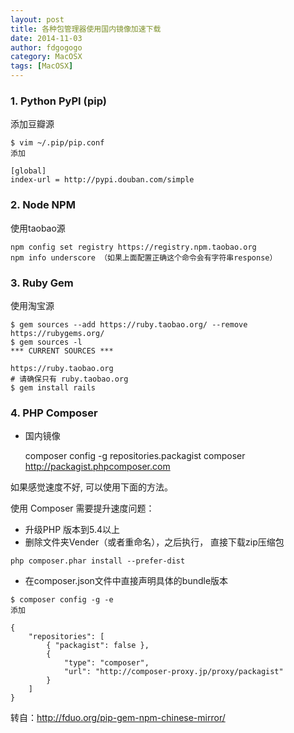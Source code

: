 ```yaml
---
layout: post
title: 各种包管理器使用国内镜像加速下载
date: 2014-11-03
author: fdgogogo
category: MacOSX
tags: [MacOSX]
---
```


### 1. Python PyPI (pip)

添加豆瓣源

```
$ vim ~/.pip/pip.conf
添加

[global]
index-url = http://pypi.douban.com/simple
```

### 2. Node NPM

使用taobao源

```
npm config set registry https://registry.npm.taobao.org
npm info underscore （如果上面配置正确这个命令会有字符串response）
```

### 3. Ruby Gem

使用淘宝源

```
$ gem sources --add https://ruby.taobao.org/ --remove https://rubygems.org/
$ gem sources -l
*** CURRENT SOURCES ***

https://ruby.taobao.org
# 请确保只有 ruby.taobao.org
$ gem install rails
```

### 4. PHP Composer

- 国内镜像

    composer config -g repositories.packagist composer http://packagist.phpcomposer.com

如果感觉速度不好, 可以使用下面的方法。

使用 Composer 需要提升速度问题：

- 升级PHP 版本到5.4以上
- 删除文件夹Vender（或者重命名），之后执行， 直接下载zip压缩包

```
php composer.phar install --prefer-dist
```

- 在composer.json文件中直接声明具体的bundle版本

```
$ composer config -g -e
添加

{
    "repositories": [
        { "packagist": false },
        {
            "type": "composer",
            "url": "http://composer-proxy.jp/proxy/packagist"
        }
    ]
}
```

转自：http://fduo.org/pip-gem-npm-chinese-mirror/
